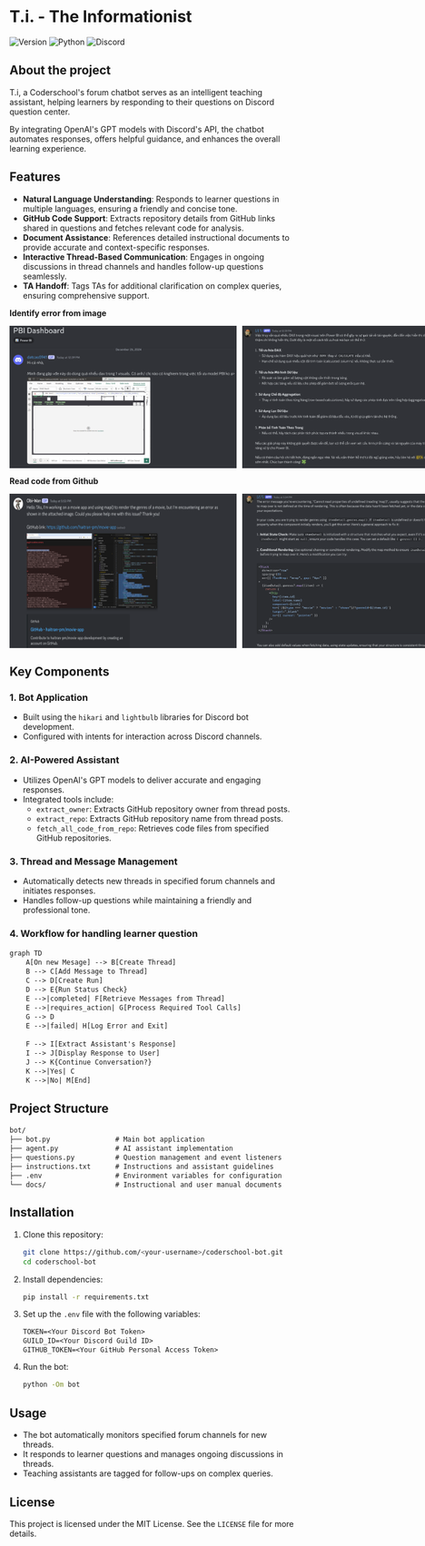 # T.i. - The Informationist

![Version](https://img.shields.io/badge/Latest%20Version-v0.0.2-%2300b4d8.svg?&style=for-the-badge&logo=git&logoColor=white)
![Python](https://img.shields.io/badge/Python-%230096c7.svg?&style=for-the-badge&logo=python&logoColor=white)
![Discord](https://img.shields.io/badge/Discord-%235865F2.svg?style=for-the-badge&logo=discord&logoColor=white)

## About the project
T.i, a Coderschool's forum chatbot serves as an intelligent teaching assistant, helping learners by responding to their questions on Discord question center. 

By integrating OpenAI's GPT models with Discord's API, the chatbot automates responses, offers helpful guidance, and enhances the overall learning experience.

## Features
- **Natural Language Understanding**: Responds to learner questions in multiple languages, ensuring a friendly and concise tone.
- **GitHub Code Support**: Extracts repository details from GitHub links shared in questions and fetches relevant code for analysis.
- **Document Assistance**: References detailed instructional documents to provide accurate and context-specific responses.
- **Interactive Thread-Based Communication**: Engages in ongoing discussions in thread channels and handles follow-up questions seamlessly.
- **TA Handoff**: Tags TAs for additional clarification on complex queries, ensuring comprehensive support.

**Identify error from image**
<div style="display: flex;">
  <img width="400" src="img/fig1.png" style="margin-right: 10px;">
  <img width="400" src="img/fig2.png">
</div>

**Read code from Github**
<div style="display: flex;">
  <img width="400" src="img/fig5.png" style="margin-right: 10px;">
  <img width="400" src="img/fig6.png">
</div>

## Key Components
### 1. **Bot Application**
- Built using the `hikari` and `lightbulb` libraries for Discord bot development.
- Configured with intents for interaction across Discord channels.

### 2. **AI-Powered Assistant**
- Utilizes OpenAI's GPT models to deliver accurate and engaging responses.
- Integrated tools include:
  - `extract_owner`: Extracts GitHub repository owner from thread posts.
  - `extract_repo`: Extracts GitHub repository name from thread posts.
  - `fetch_all_code_from_repo`: Retrieves code files from specified GitHub repositories.

### 3. **Thread and Message Management**
- Automatically detects new threads in specified forum channels and initiates responses.
- Handles follow-up questions while maintaining a friendly and professional tone.

### 4. Workflow for handling learner question
```mermaid
graph TD
    A[On new Mesage] --> B[Create Thread]
    B --> C[Add Message to Thread]
    C --> D[Create Run]
    D --> E{Run Status Check}
    E -->|completed| F[Retrieve Messages from Thread]
    E -->|requires_action| G[Process Required Tool Calls]
    G --> D
    E -->|failed| H[Log Error and Exit]

    F --> I[Extract Assistant's Response]
    I --> J[Display Response to User]
    J --> K{Continue Conversation?}
    K -->|Yes| C
    K -->|No| M[End]
```
## Project Structure
```
bot/
├── bot.py                # Main bot application
├── agent.py              # AI assistant implementation
├── questions.py          # Question management and event listeners
├── instructions.txt      # Instructions and assistant guidelines
├── .env                  # Environment variables for configuration
└── docs/                 # Instructional and user manual documents
```

## Installation
1. Clone this repository:
   ```bash
   git clone https://github.com/<your-username>/coderschool-bot.git
   cd coderschool-bot
   ```

2. Install dependencies:
   ```bash
   pip install -r requirements.txt
   ```

3. Set up the `.env` file with the following variables:
   ```env
   TOKEN=<Your Discord Bot Token>
   GUILD_ID=<Your Discord Guild ID>
   GITHUB_TOKEN=<Your GitHub Personal Access Token>
   ```

4. Run the bot:
   ```bash
   python -Om bot
   ```

## Usage
- The bot automatically monitors specified forum channels for new threads.
- It responds to learner questions and manages ongoing discussions in threads.
- Teaching assistants are tagged for follow-ups on complex queries.

## License
This project is licensed under the MIT License. See the `LICENSE` file for more details.